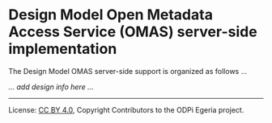 <!-- SPDX-License-Identifier: CC-BY-4.0 -->
<!-- Copyright Contributors to the ODPi Egeria project. -->

# Design Model Open Metadata Access Service (OMAS) server-side implementation

The Design Model OMAS server-side support is organized as follows ...

_... add design info here ..._

----
License: [CC BY 4.0](https://creativecommons.org/licenses/by/4.0/),
Copyright Contributors to the ODPi Egeria project.
